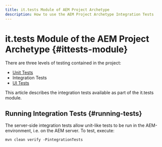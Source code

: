 ```yaml
---
title: it.tests Module of AEM Project Archetype
description: How to use the AEM Project Archetype Integration Tests
---
```


# it.tests Module of the AEM Project Archetype {#ittests-module}

There are three levels of testing contained in the project:

* [Unit Tests](core.md#unit-tests)
* Integration Tests
* [UI Tests](uitests.md)

This article describes the integration tests available as part of the it.tests module.

## Running Integration Tests {#running-tests}

The server-side integration tests allow unit-like tests to be run in the AEM-environment, i.e. on the AEM server. To test, execute:

```
mvn clean verify -PintegrationTests
```
